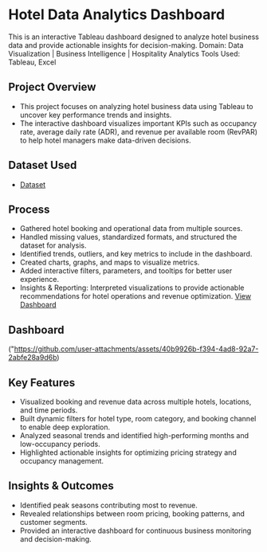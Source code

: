 # Hotel Data Analytics Dashboard
This is an interactive Tableau dashboard designed to analyze hotel business data and provide actionable insights for decision-making.
Domain: Data Visualization | Business Intelligence | Hospitality Analytics
Tools Used: Tableau, Excel

## Project Overview
- This project focuses on analyzing hotel business data using Tableau to uncover key performance trends and insights.
- The interactive dashboard visualizes important KPIs such as occupancy rate, average daily rate (ADR), and revenue per available room (RevPAR) to help hotel managers make data-driven decisions.

## Dataset Used
- <a href="https://github.com/Manu-csd40/Hotel_Dashboard/blob/main/hotel_booking.csv">Dataset </a>

## Process
- Gathered hotel booking and operational data from multiple sources.
- Handled missing values, standardized formats, and structured the dataset for analysis.
- Identified trends, outliers, and key metrics to include in the dashboard.
- Created charts, graphs, and maps to visualize metrics.
- Added interactive filters, parameters, and tooltips for better user experience.
- Insights & Reporting: Interpreted visualizations to provide actionable recommendations for hotel operations and revenue optimization.
<a href="https://public.tableau.com/app/profile/mutcherla.manogna.naga.sri/viz/Hoteldata_17481647226060/Dashboard1">View Dashboard </a>

## Dashboard
("https://github.com/user-attachments/assets/40b9926b-f394-4ad8-92a7-2abfe28a9d6b)


## Key Features
- Visualized booking and revenue data across multiple hotels, locations, and time periods.
- Built dynamic filters for hotel type, room category, and booking channel to enable deep exploration.
- Analyzed seasonal trends and identified high-performing months and low-occupancy periods.
- Highlighted actionable insights for optimizing pricing strategy and occupancy management.

## Insights & Outcomes
- Identified peak seasons contributing most to revenue.
- Revealed relationships between room pricing, booking patterns, and customer segments.
- Provided an interactive dashboard for continuous business monitoring and decision-making.
